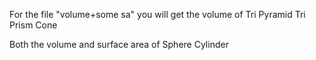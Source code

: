 For the file "volume+some sa" you will get 
  the volume of 
    Tri Pyramid
    Tri Prism
    Cone

  Both the volume and surface area of
    Sphere
    Cylinder
